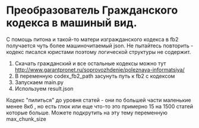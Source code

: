 # Преобразователь Гражданского кодекса в машиный вид.

С помощь питона и такой-то матери изгражданского кодекса в fb2 получается чуть более машиночитаемый json. Не пытайтесь повторить - кодекс писался юристами поэтому логической структуры не содержит.


1. Скачать гражданский и все остальные кодексы можно тут http://www.garantpronet.ru/soprovozhdenie/poleznaya-informatsiya/
2. В переменную codex_fb2_path засунуть путь к fb2 с кодексом
3. Запускаем main.py
4. Используем result.json


Кодекс "пилиться" до уровня статей - они по большей части маленькие менее 8кб , но есть глюк или еще что-то это примерно 15 на 1500 статей которые больше. Можете подкрутить на эту тему переменную max_chunk_size

